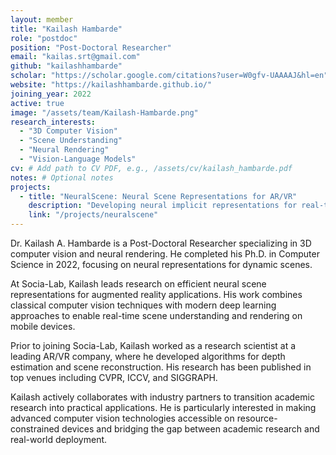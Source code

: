 ```yaml
---
layout: member
title: "Kailash Hambarde"
role: "postdoc"
position: "Post-Doctoral Researcher"
email: "kailas.srt@gmail.com"
github: "kailashhambarde"
scholar: "https://scholar.google.com/citations?user=W0gfv-UAAAAJ&hl=en"
website: "https://kailashhambarde.github.io/"
joining_year: 2022
active: true
image: "/assets/team/Kailash-Hambarde.png"
research_interests:
  - "3D Computer Vision"
  - "Scene Understanding"
  - "Neural Rendering"
  - "Vision-Language Models"
cv: # Add path to CV PDF, e.g., /assets/cv/kailash_hambarde.pdf
notes: # Optional notes
projects:
  - title: "NeuralScene: Neural Scene Representations for AR/VR"
    description: "Developing neural implicit representations for real-time scene reconstruction and rendering in augmented reality applications."
    link: "/projects/neuralscene"
---
```


Dr. Kailash A. Hambarde is a Post-Doctoral Researcher specializing in 3D computer vision and neural rendering. He completed his Ph.D. in Computer Science in 2022, focusing on neural representations for dynamic scenes.

At Socia-Lab, Kailash leads research on efficient neural scene representations for augmented reality applications. His work combines classical computer vision techniques with modern deep learning approaches to enable real-time scene understanding and rendering on mobile devices.

Prior to joining Socia-Lab, Kailash worked as a research scientist at a leading AR/VR company, where he developed algorithms for depth estimation and scene reconstruction. His research has been published in top venues including CVPR, ICCV, and SIGGRAPH.

Kailash actively collaborates with industry partners to transition academic research into practical applications. He is particularly interested in making advanced computer vision technologies accessible on resource-constrained devices and bridging the gap between academic research and real-world deployment.

